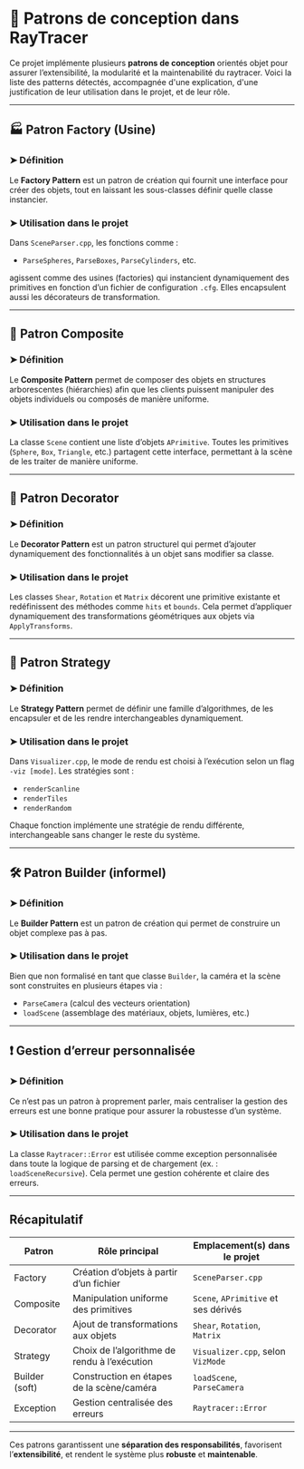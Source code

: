 # 🧠 Patrons de conception dans RayTracer

Ce projet implémente plusieurs **patrons de conception** orientés objet pour assurer l’extensibilité, la modularité et la maintenabilité du raytracer. Voici la liste des patterns détectés, accompagnée d'une explication, d'une justification de leur utilisation dans le projet, et de leur rôle.

---

## 🏭 Patron Factory (Usine)

### ➤ Définition
Le **Factory Pattern** est un patron de création qui fournit une interface pour créer des objets, tout en laissant les sous-classes définir quelle classe instancier.

### ➤ Utilisation dans le projet
Dans `SceneParser.cpp`, les fonctions comme :
- `ParseSpheres`, `ParseBoxes`, `ParseCylinders`, etc.

agissent comme des usines (factories) qui instancient dynamiquement des primitives en fonction d’un fichier de configuration `.cfg`. Elles encapsulent aussi les décorateurs de transformation.

---

## 🧱 Patron Composite

### ➤ Définition
Le **Composite Pattern** permet de composer des objets en structures arborescentes (hiérarchies) afin que les clients puissent manipuler des objets individuels ou composés de manière uniforme.

### ➤ Utilisation dans le projet
La classe `Scene` contient une liste d’objets `APrimitive`. Toutes les primitives (`Sphere`, `Box`, `Triangle`, etc.) partagent cette interface, permettant à la scène de les traiter de manière uniforme.

---

## 🧩 Patron Decorator

### ➤ Définition
Le **Decorator Pattern** est un patron structurel qui permet d’ajouter dynamiquement des fonctionnalités à un objet sans modifier sa classe.

### ➤ Utilisation dans le projet
Les classes `Shear`, `Rotation` et `Matrix` décorent une primitive existante et redéfinissent des méthodes comme `hits` et `bounds`. Cela permet d’appliquer dynamiquement des transformations géométriques aux objets via `ApplyTransforms`.

---

## 🔁 Patron Strategy

### ➤ Définition
Le **Strategy Pattern** permet de définir une famille d’algorithmes, de les encapsuler et de les rendre interchangeables dynamiquement.

### ➤ Utilisation dans le projet
Dans `Visualizer.cpp`, le mode de rendu est choisi à l’exécution selon un flag `-viz [mode]`. Les stratégies sont :
- `renderScanline`
- `renderTiles`
- `renderRandom`

Chaque fonction implémente une stratégie de rendu différente, interchangeable sans changer le reste du système.

---

## 🛠️ Patron Builder (informel)

### ➤ Définition
Le **Builder Pattern** est un patron de création qui permet de construire un objet complexe pas à pas.

### ➤ Utilisation dans le projet
Bien que non formalisé en tant que classe `Builder`, la caméra et la scène sont construites en plusieurs étapes via :
- `ParseCamera` (calcul des vecteurs orientation)
- `loadScene` (assemblage des matériaux, objets, lumières, etc.)

---

## ❗ Gestion d’erreur personnalisée

### ➤ Définition
Ce n’est pas un patron à proprement parler, mais centraliser la gestion des erreurs est une bonne pratique pour assurer la robustesse d’un système.

### ➤ Utilisation dans le projet
La classe `Raytracer::Error` est utilisée comme exception personnalisée dans toute la logique de parsing et de chargement (ex. : `loadSceneRecursive`). Cela permet une gestion cohérente et claire des erreurs.

---

## Récapitulatif

| Patron          | Rôle principal                                 | Emplacement(s) dans le projet                 |
|-----------------|------------------------------------------------|-----------------------------------------------|
| Factory         | Création d’objets à partir d’un fichier        | `SceneParser.cpp`                             |
| Composite       | Manipulation uniforme des primitives           | `Scene`, `APrimitive` et ses dérivés          |
| Decorator       | Ajout de transformations aux objets            | `Shear`, `Rotation`, `Matrix`                 |
| Strategy        | Choix de l’algorithme de rendu à l’exécution   | `Visualizer.cpp`, selon `VizMode`             |
| Builder (soft)  | Construction en étapes de la scène/caméra      | `loadScene`, `ParseCamera`                    |
| Exception       | Gestion centralisée des erreurs                | `Raytracer::Error`                            |

---

Ces patrons garantissent une **séparation des responsabilités**, favorisent l’**extensibilité**, et rendent le système plus **robuste** et **maintenable**.

